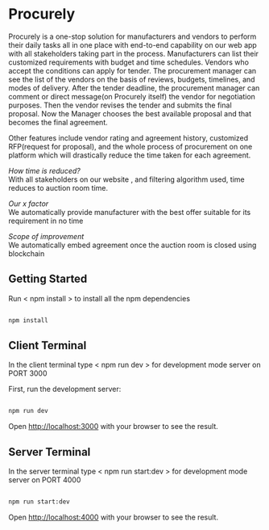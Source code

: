 # Procurely

Procurely is a one-stop solution for manufacturers and vendors to perform their daily tasks all in one place with end-to-end capability on our web app with all stakeholders taking part in the process. Manufacturers can list their customized requirements with budget and time schedules. Vendors who accept the conditions can apply for tender. The procurement manager can see the list of the vendors on the basis of reviews, budgets, timelines, and modes of delivery. After the tender deadline, the procurement manager can comment or direct message(on Procurely itself) the vendor for negotiation purposes. Then the vendor revises the tender and submits the final proposal. Now the Manager chooses the best available proposal and that becomes the final agreement.

Other features include vendor rating and agreement history, customized RFP(request for proposal), and the whole process of procurement on one platform which will drastically reduce the time taken for each agreement.

*How time is reduced?*<br/>
With all stakeholders on our website , and filtering algorithm used, time reduces to auction room time.

*Our x factor*<br/>
We automatically provide manufacturer with the best offer suitable for its requirement in no time

*Scope of improvement*<br/>
We automatically embed agreement once the auction room is closed using blockchain


## Getting Started

Run < npm install > to install all the npm dependencies

```bash

npm install

```


## Client Terminal

In the client terminal type < npm run dev > for development mode server on PORT 3000

First, run the development server:

```bash

npm run dev

```

Open [http://localhost:3000](http://localhost:3000) with your browser to see the result.

## Server Terminal


In the server terminal type < npm run start:dev > for development mode server on PORT 4000

```bash

npm run start:dev

```


Open [http://localhost:4000](http://localhost:4000) with your browser to see the result.




